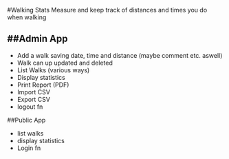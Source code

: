 #Walking Stats
Measure and keep track of distances and times you do when walking

##Admin App
---------
+ Add a walk saving date, time and distance (maybe comment etc. aswell)
+ Walk can up updated and deleted
+ List Walks (various ways)
+ Display statistics
+ Print Report (PDF)
+ Import CSV
+ Export CSV
+ logout fn

##Public App
+ list walks
+ display statistics
+ Login fn

